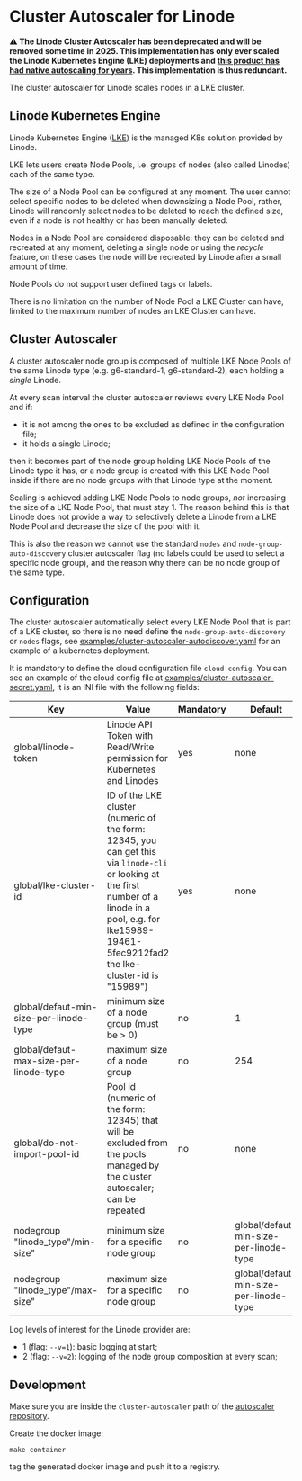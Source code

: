 # Cluster Autoscaler for Linode

**⚠️ The Linode Cluster Autoscaler has been deprecated and will be removed some time in 2025. This implementation has only ever scaled the Linode Kubernetes Engine (LKE)
deployments and [this product has had native autoscaling for years](https://www.linode.com/blog/kubernetes/horizontal-cluster-autoscaling-on-linode-kubernetes-engine/).
This implementation is thus redundant.**

The cluster autoscaler for Linode scales nodes in a LKE cluster.

## Linode Kubernetes Engine

Linode Kubernetes Engine ([LKE](https://www.linode.com/docs/guides/deploy-and-manage-a-cluster-with-linode-kubernetes-engine-a-tutorial/)) is the managed K8s solution provided by Linode.

LKE lets users create Node Pools, i.e. groups of nodes (also called Linodes) each of the same type.

The size of a Node Pool can be configured at any moment. The user cannot select specific nodes to be deleted when downsizing a Node Pool, rather, Linode will randomly select nodes to be deleted to reach the defined size, even if a node is not healthy or has been manually deleted.

Nodes in a Node Pool are considered disposable: they can be deleted and recreated at any moment, deleting a single node or using the *recycle* feature, on these cases the node will be recreated by Linode after a small amount of time.

Node Pools do not support user defined tags or labels.

There is no limitation on the number of Node Pool a LKE Cluster can have, limited to the maximum number of nodes an LKE Cluster can have.

## Cluster Autoscaler

A cluster autoscaler node group is composed of multiple LKE Node Pools of the same Linode type (e.g. g6-standard-1, g6-standard-2), each holding a *single* Linode.

At every scan interval the cluster autoscaler reviews every LKE Node Pool and if:
* it is not among the ones to be excluded as defined in the configuration file;
* it holds a single Linode;

then it becomes part of the node group holding LKE Node Pools of the Linode type it has, or a node group is created with this LKE Node Pool inside if there are no node groups with that Linode type at the moment.

Scaling is achieved adding LKE Node Pools to node groups, *not* increasing the size of a LKE Node Pool, that must stay 1. The reason behind this is that Linode does not provide a way to selectively delete a Linode from a LKE Node Pool and decrease the size of the pool with it.

This is also the reason we cannot use the standard `nodes` and `node-group-auto-discovery` cluster autoscaler flag (no labels could be used to select a specific node group), and the reason why there can be no node group of the same type.

## Configuration

The cluster autoscaler automatically select every LKE Node Pool that is part of a LKE cluster, so there is no need define the `node-group-auto-discovery` or `nodes` flags, see [examples/cluster-autoscaler-autodiscover.yaml](examples/cluster-autoscaler-autodiscover.yaml) for an example of a kubernetes deployment.

It is mandatory to define the cloud configuration file `cloud-config`.
You can see an example of the cloud config file at [examples/cluster-autoscaler-secret.yaml](examples/cluster-autoscaler-secret.yaml), it is an INI file with the following fields:

| Key | Value | Mandatory | Default |
|-----|-------|-----------|---------|
| global/linode-token | Linode API Token with Read/Write permission for Kubernetes and Linodes | yes | none |
| global/lke-cluster-id | ID of the LKE cluster (numeric of the form: 12345, you can get this via `linode-cli` or looking at the first number of a linode in a pool, e.g. for lke15989-19461-5fec9212fad2 the lke-cluster-id is "15989") | yes | none |
| global/defaut-min-size-per-linode-type | minimum size of a node group (must be > 0) | no | 1 |
| global/defaut-max-size-per-linode-type | maximum size of a node group | no | 254 |
| global/do-not-import-pool-id | Pool id (numeric of the form: 12345) that will be excluded from the pools managed by the cluster autoscaler; can be repeated | no | none
| nodegroup \"linode_type\"/min-size" | minimum size for a specific node group | no | global/defaut-min-size-per-linode-type |
| nodegroup \"linode_type\"/max-size" | maximum size for a specific node group | no | global/defaut-min-size-per-linode-type |

Log levels of interest for the Linode provider are:
* 1 (flag: ```--v=1```): basic logging at start;
* 2 (flag: ```--v=2```): logging of the node group composition at every scan;

## Development

Make sure you are inside the `cluster-autoscaler` path of the [autoscaler repository](https://github.com/kubernetes/autoscaler).

Create the docker image:
```
make container
```
tag the generated docker image and push it to a registry.
